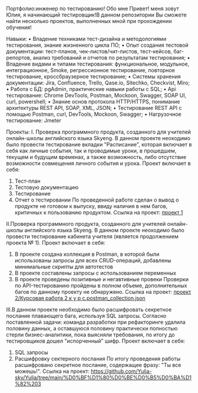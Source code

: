 Портфолио:инженер по тестированию!
Обо мне
Привет! меня зовут Юлия, я начинающий тестировщик!В данном репозитории Вы сможете найти несколько проектов, выполненных мной при прохождении обучения!

Навыки:
•	Владение техниками тест-дизайна и методологиями тестирования, знание жизненного цикла ПО;
•	Опыт создания тестовой документации: тест-планов, чек-листов/чит-листов, тест-кейсов, баг-репортов, анализ требований и отчетов по результатам тестирования;
•	Владение видами и типами тестирования: функциональное, модульное, интеграционное, Smoke, регрессионное тестирование, повторное тестирование, кроссбраузерное тестирование;
•	Системы хранения документации: Jira, Confluence, Trello, Qase.io, Sitechko, Checkvist, Miro;
•	Работа с БД: pgAdmin, практические навыки работы с SQL;
•	Api тестирование: Chrome DevTools, Postman, Mockoon, Swagger, SOAP UI, curl, powershell;
•	Знание основ протокола HTTP/HTTPS, понимание архитектуры REST API, SOAP, XML, JSON;
•	Тестирование REST API с помощью Postman, curl, DevTools, Mockoon, Swagger;
•	Нагрузочное тестирование: Jmeter

Проекты:
I. Проверка программного продукта, созданного для учителей онлайн-школы английского языка Skyeng. В данном проекте неоходимо было провести тестирование вкладки "Расписание", которая включает в себя как личные события, так и проводимые уроки, в прошедшем, текущем и будущим временах, а также возможность, либо отсутствие возможности совмещения личного события и урока.
   Проект включает в себя:
   1. Тест-план
   2. Тестовую документацию
   3. Тестирование
   4. Отчет о тестировании
По проведенной работе сделан о вывод о продукте не готовом к выпуску, ввиду наличия в нем багов, критичных к пользованию продуктом.
Ссылка на проект:  [проект 1](https://github.com/Yulia-sky/Yulia/tree/main/%D0%BF%D1%80%D0%BE%D0%B5%D0%BA%D1%82%201)

  II.Проверка программного продукта, созданного для учителей онлайн-школы английского языка Skyeng. В данном проекте неоходимо было провести тестирование кабинета учителя (является продолжением проекта № 1).
  Проект включает в себя:
  1. В проекте создана коллекция в Postman, в которой были использованы запросы для всех CRUD-операций, добавлены минимальные скрипты для автотестов
  2. В проекте составлены запросы с использованием переменных
  3. В проекте проведены позитивные и негавтивные провеки
Проверки по API-тестированию пройдены в полном объеме, дополнительных багов по данному проекту не обнаружено.
Ссылка на проект: [проект 2/Курсовая работа 2 к у р с.postman_collection.json ](https://github.com/Yulia-sky/Yulia/tree/main/%D0%BF%D1%80%D0%BE%D0%B5%D0%BA%D1%82%202)

  III.В данном проекте необходимо было расшифровать секретное послание плавающего бага, используя SQL запросы. Согласно поставленной задачи: команда разработки при рефакторинге удалила половину данных, а оставшуюся половину практически полностью стерли бизнес-аналитики, пока выясняли требования, по итогу до тестировщиков дошел "испорченный" шифр. 
 Проект включает в себя:
 1. SQL запросы
 2. Расшифровку сектерного послания
 По итогу проведения работы расшифровано секретное послание, содержащее фразу: "Ты все можешь!". 
Ссылка на проект: https://github.com/Yulia-sky/Yulia/tree/main/%D0%BF%D1%80%D0%BE%D0%B5%D0%BA%D1%82%203

     
     
      
  
  
   

